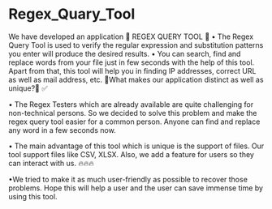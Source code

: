 # Regex_Quary_Tool
We have developed an application 🚀 REGEX QUERY TOOL 🚀
• The Regex Query Tool is used to verify the regular expression and substitution patterns you enter will produce the desired results.
• You can search, find and replace words from your file just in few seconds with the help of this tool. Apart from that, this tool will help you in finding IP addresses, correct URL as well as mail address, etc.
📢What makes our application distinct as well as unique?📢 ✅

• The Regex Testers which are already available are quite challenging for non-technical persons. So we decided to solve this problem and make the regex query tool easier for a common person. Anyone can find and replace any word in a few seconds now.

• The main advantage of this tool which is unique is the support of files. Our tool support files like CSV, XLSX. Also, we add a feature for users so they can interact with us. 🔥🔥🔥

•We tried to make it as much user-friendly as possible to recover those problems. Hope this will help a user and the user can save immense time by using this tool.
